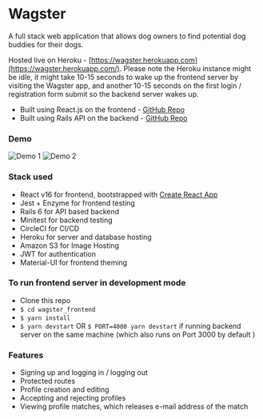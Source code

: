 

# Wagster

A full stack web application that allows dog owners to find potential dog buddies for their dogs.

Hosted live on Heroku - [https://wagster.herokuapp.com](https://wagster.herokuapp.com/). Please note the Heroku instance might be idle, it might take 10-15 seconds to wake up the frontend server by visiting the Wagster app, and another 10-15 seconds on the first login / registration form submit so the backend server wakes up.
- Built using React.js on the frontend - [GitHub Repo](https://github.com/ben-zeng/wagster_frontend/)
- Built using Rails API on the backend - [GitHub Repo](https://github.com/ben-zeng/wagster-api/)

### Demo

![Demo 1](./readme_images/wagster_demo_1.gif ) ![Demo 2](./readme_images/wagster_demo_2v2.gif)


### Stack used

- React v16 for frontend, bootstrapped with [Create React App](https://github.com/facebook/create-react-app)
- Jest + Enzyme for frontend testing
- Rails 6 for API based backend
- Minitest for backend testing
- CircleCI for CI/CD
- Heroku for server and database hosting
- Amazon S3 for Image Hosting
- JWT for authentication
- Material-UI for frontend theming

### To run frontend server in development mode

- Clone this repo
- `$ cd wagster_frontend`
- `$ yarn install`
- `$ yarn devstart` OR `$ PORT=4000 yarn devstart` if running backend server on the same machine (which also runs on Port 3000 by default )


### Features
- Signing up and logging in / logging out
- Protected routes
- Profile creation and editing 
- Accepting and rejecting profiles
- Viewing profile matches, which releases e-mail address of the match

